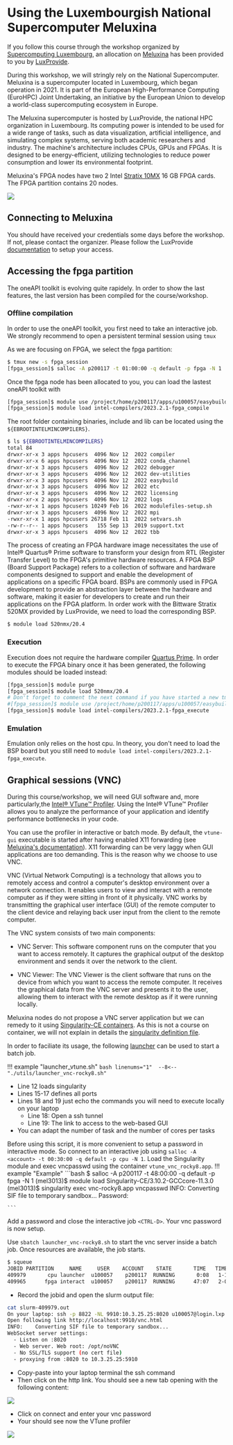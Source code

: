 # Using the Luxembourgish National Supercomputer Meluxina

If you follow this course through the workshop organized by [Supercomputing Luxembourg](https://supercomputing.lu/), an allocation on [Meluxina](https://docs.lxp.lu/system/overview/) has been provided to you by [LuxProvide](https://www.luxprovide.lu/).

During this workshop, we will stringly rely on the National Supercomputer. Meluxina is a supercomputer located in Luxembourg, which began operation in 2021. It is part of the European High-Performance Computing (EuroHPC) Joint Undertaking, an initiative by the European Union to develop a world-class supercomputing ecosystem in Europe.

The Meluxina supercomputer is hosted by LuxProvide, the national HPC organization in Luxembourg. Its computing power is intended to be used for a wide range of tasks, such as data visualization, artificial intelligence, and simulating complex systems, serving both academic researchers and industry. The machine's architecture includes CPUs, GPUs and FPGAs. It is designed to be energy-efficient, utilizing technologies to reduce power consumption and lower its environmental footprint.

Meluxina's FPGA nodes have two 2 Intel [Stratix 10MX](https://www.intel.com/content/www/us/en/products/details/fpga/stratix/10/mx.html) 16 GB FPGA cards. The FPGA partition contains 20 nodes.

[![](https://www.bittware.com/files/520N-MX-800px.svg)](https://www.bittware.com/products/520n-mx/)

## Connecting to Meluxina

You should have received your credentials some days before the workshop. If not, please contact the organizer.
Please follow the LuxProvide [documentation](https://docs.lxp.lu/first-steps/quick_start/) to setup your access.

## Accessing the fpga partition


The oneAPI toolkit is evolving quite rapidely. In order to show the last features, the last version has been compiled for the course/workshop.


### Offline compilation

In order to use the oneAPI toolkit, you first need to take an interactive job. We strongly recommend to open a persistent terminal session using `tmux`

As we are focusing on FPGA, we select the fpga partition:

```bash
$ tmux new -s fpga_session
[fpga_session]$ salloc -A p200117 -t 01:00:00 -q default -p fpga -N 1
```
Once the fpga node has been allocated to you, you can load the lastest oneAPI toolkit with 
```bash
[fpga_session]$ module use /project/home/p200117/apps/u100057/easybuild/modules/all
[fpga_session]$ module load intel-compilers/2023.2.1-fpga_compile
```
The root folder containing binaries, include and lib can be located using the `${EBROOTINTELMINCOMPILERS}`.
```bash
$ ls ${EBROOTINTELMINCOMPILERS}
total 84
drwxr-xr-x 3 apps hpcusers  4096 Nov 12  2022 compiler
drwxr-xr-x 6 apps hpcusers  4096 Nov 12  2022 conda_channel
drwxr-xr-x 3 apps hpcusers  4096 Nov 12  2022 debugger
drwxr-xr-x 3 apps hpcusers  4096 Nov 12  2022 dev-utilities
drwxr-xr-x 3 apps hpcusers  4096 Nov 12  2022 easybuild
drwxr-xr-x 3 apps hpcusers  4096 Nov 12  2022 etc
drwxr-xr-x 3 apps hpcusers  4096 Nov 12  2022 licensing
drwxr-xr-x 2 apps hpcusers  4096 Nov 12  2022 logs
-rwxr-xr-x 1 apps hpcusers 10249 Feb 16  2022 modulefiles-setup.sh
drwxr-xr-x 3 apps hpcusers  4096 Nov 12  2022 mpi
-rwxr-xr-x 1 apps hpcusers 26718 Feb 11  2022 setvars.sh
-rw-r--r-- 1 apps hpcusers   155 Sep 13  2019 support.txt
drwxr-xr-x 3 apps hpcusers  4096 Nov 12  2022 tbb
```
The process of creating an FPGA hardware image necessitates the use of Intel® Quartus® Prime software to transform your design from RTL (Register Transfer Level) to the FPGA's primitive hardware resources. A FPGA BSP (Board Support Package) refers to a collection of software and hardware components designed to support and enable the development of applications on a specific FPGA board. BSPs are commonly used in FPGA development to provide an abstraction layer between the hardware and software, making it easier for developers to create and run their applications on the FPGA platform.
In order work with the Bittware Stratix 520MX provided by LuxProvide, we need to load the corresponding BSP.

```bash
$ module load 520nmx/20.4
```

### Execution

Execution does not require the hardware compiler [Quartus Prime](https://www.intel.com/content/www/us/en/products/details/fpga/development-tools/quartus-prime.html). In order to execute the FPGA binary once it has been generated, the following modules should be loaded instead:

```bash
[fpga_session]$ module purge
[fpga_session]$ module load 520nmx/20.4
# Don't forget to comment the next command if you have started a new tmux/screen session
#[fpga_session]$ module use /project/home/p200117/apps/u100057/easybuild/modules/all
[fpga_session]$ module load intel-compilers/2023.2.1-fpga_execute
```

### Emulation

Emulation only relies on the host cpu. In theory, you don't need to load the BSP board but you still need to `module load intel-compilers/2023.2.1-fpga_execute`.

##  Graphical sessions (VNC)


During this course/workshop, we will need GUI software and, more particularly,the [Intel® VTune™ Profiler](https://www.intel.com/content/www/us/en/developer/tools/oneapi/vtune-profiler-download.html). Using the Intel® VTune™ Profiler allows you to analyze the performance of your application and identify performance bottlenecks in your code. 

You can use the profiler in interactive or batch mode. By default, the `vtune-gui` executable is started after having enabled X11 forwarding (see [Meluxina's documentation](https://docs.lxp.lu/software/module_example/vtune/)). X11 forwarding can be very laggy when GUI applications are too demanding. This is the reason why we choose to use VNC.

VNC (Virtual Network Computing) is a technology that allows you to remotely access and control a computer's desktop environment over a network connection. It enables users to view and interact with a remote computer as if they were sitting in front of it physically. VNC works by transmitting the graphical user interface (GUI) of the remote computer to the client device and relaying back user input from the client to the remote computer.

The VNC system consists of two main components:

* VNC Server: This software component runs on the computer that you want to access remotely. It captures the graphical output of the desktop environment and sends it over the network to the client.

* VNC Viewer: The VNC Viewer is the client software that runs on the device from which you want to access the remote computer. It receives the graphical data from the VNC server and presents it to the user, allowing them to interact with the remote desktop as if it were running locally.


Meluxina nodes do not propose a VNC server application but we can remedy to it using [Singularity-CE containers](https://sylabs.io/singularity/). As this is not a course on container, we will not explain in details the [singularity definition file](https://github.com/ekieffer/oneAPI-FPGA/blob/main/utils/vnc-rocky8.def).

In order to faciliate its usage, the following [launcher](https://github.com/ekieffer/oneAPI-FPGA/blob/main/utils/launcher_vnc-rocky8.sh) can be used to start a batch job.

!!! example "launcher_vtune.sh"
    ```bash linenums="1" 
    --8<-- "./utils/launcher_vnc-rocky8.sh"
    ```

* Line 12 loads singularity
* Lines 15-17 defines all ports
* Lines 18 and 19 just echo the commands you will need to execute locally on your laptop
    - Line 18: Open a ssh tunnel
    - Line 19: The link to access to the web-based GUI
* You can adapt the number of task and the number of cores per tasks

Before using this script, it is more convenient to setup a password in interactive mode. So connect to an interactive job using `salloc -A <account> -t 00:30:00 -q default -p cpu -N 1`.
Load the Singularity module and exec vncpasswd using the container `vtune_vnc_rocky8.app`. 
!!! example "Example"
    ```bash
    $ salloc -A p200117 -t 48:00:00 -q default -p fpga -N 1
    (mel3013)$ module load Singularity-CE/3.10.2-GCCcore-11.3.0
    (mel3013)$ singularity exec vnc-rocky8.app vncpasswd
               INFO:    Converting SIF file to temporary sandbox...
               Password:
  
    ```

Add a password and close the interactive job `<CTRL-D>`. Your vnc password is now setup.


Use `sbatch launcher_vnc-rocky8.sh` to start the vnc server inside a batch job. Once resources are available, the job starts.

```bash
$ squeue
JOBID PARTITION     NAME     USER    ACCOUNT    STATE       TIME   TIME_LIMIT  NODES NODELIST(REASON)
409979       cpu launcher  u100057    p200117  RUNNING       0:08   1-16:00:00      1 mel0533
409965      fpga interact  u100057    p200117  RUNNING      47:07   2-00:00:00      1 mel3009
```

* Record the jobid and open the slurm output file:
```bash linenums="1"
cat slurm-409979.out 
On your laptop: ssh -p 8822 -NL 9910:10.3.25.25:8020 u100057@login.lxp.lu 
Open following link http://localhost:9910/vnc.html
INFO:    Converting SIF file to temporary sandbox...
WebSocket server settings:
  - Listen on :8020
  - Web server. Web root: /opt/noVNC
  - No SSL/TLS support (no cert file)
  - proxying from :8020 to 10.3.25.25:5910
```

* Copy-paste into your laptop terminal the ssh command
* Then click on the http link. You should see a new tab opening with the following content:

![](./images/novnc.png)

*  Click on connect and enter your vnc password
*  Your should see now the VTune profiler

![](./images/vnc-rocky8.png)
